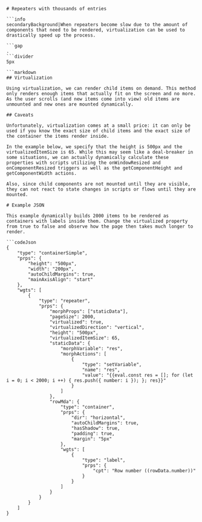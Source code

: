 ```mainHeading
# Repeaters with thousands of entries

```info
secondaryBackground|When repeaters become slow due to the amount of components that need to be rendered, virtualization can be used to drastically speed up the process.

```gap
.
```divider
5px

```markdown
## Virtualization

Using virtualization, we can render child items on demand. This method only renders enough items that actually fit on the screen and no more. As the user scrolls (and new items come into view) old items are unmounted and new ones are mounted dynamically.

## Caveats

Unfortunately, virtualization comes at a small price: it can only be used if you know the exact size of child items and the exact size of the container the items render inside.

In the example below, we specify that the height is 500px and the virtualizedItemSize is 65. While this may seem like a deal-breaker in some situations, we can actually dynamically calculate these properties with scripts utilizing the onWindowResized and onComponentResized triggers as well as the getComponentHeight and getComponentWidth actions.

Also, since child components are not mounted until they are visible, they can not react to state changes in scripts or flows until they are mounted.

# Example JSON

This example dynamically builds 2000 items to be rendered as containers with labels inside them. Change the virtualized property from true to false and observe how the page then takes much longer to render.

```codeJson
{
	"type": "containerSimple",
	"prps": {
		"height": "500px",
		"width": "200px",
		"autoChildMargins": true,
		"mainAxisAlign": "start"
	},
	"wgts": [
		{
			"type": "repeater",
			"prps": {
				"morphProps": ["staticData"],
				"pageSize": 2000,
				"virtualized": true,
				"virtualizedDirection": "vertical",
				"height": "500px",
				"virtualizedItemSize": 65,
				"staticData": {
					"morphVariable": "res",
					"morphActions": [
						{
							"type": "setVariable",
							"name": "res",
							"value": "{{eval.const res = []; for (let i = 0; i < 2000; i ++) { res.push({ number: i }); }; res}}"
						}
					]
				},
				"rowMda": {
					"type": "container",
					"prps": {
						"dir": "horizontal",
						"autoChildMargins": true,
						"hasShadow": true,
						"padding": true,
						"margin": "5px"
					},
					"wgts": [
						{
							"type": "label",
							"prps": {
								"cpt": "Row number ((rowData.number))"
							}
						}
					]
				}
			}
		}
	]
}
